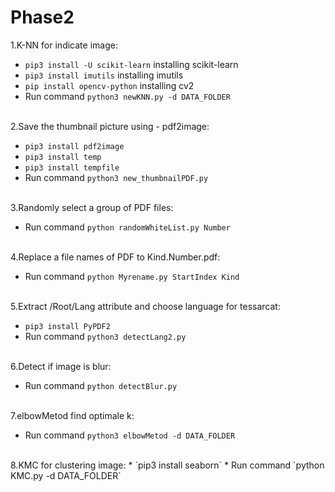 # Phase2
1.K-NN for indicate image:

  * `pip3 install -U scikit-learn`     installing scikit-learn		
  * `pip3 install imutils`             installing imutils
  * `pip install opencv-python`        installing cv2
  * Run command `python3 newKNN.py -d DATA_FOLDER`
  <br/>
2.Save the thumbnail picture using - pdf2image:

  * `pip3 install pdf2image`
  * `pip3 install temp`
  * `pip3 install tempfile`
  * Run command `python3 new_thumbnailPDF.py`
  <br/>
3.Randomly select a group of PDF files:
  
  * Run command `python randomWhiteList.py Number`
  <br/>
4.Replace a file names of PDF to Kind.Number.pdf:
  
  * Run command `python Myrename.py StartIndex Kind`
  <br/>
5.Extract /Root/Lang attribute and choose language for tessarcat:
  
  * `pip3 install PyPDF2`
  * Run command `python3 detectLang2.py`
  <br/>
6.Detect if image is blur:
  
  * Run command `python detectBlur.py`
  <br/>
7.elbowMetod find optimale k:
  
  * Run command `python3 elbowMetod -d DATA_FOLDER`
  <br/>
8.KMC for clustering image:
  * `pip3 install seaborn`
  * Run command `python KMC.py -d DATA_FOLDER`
  <br/>
